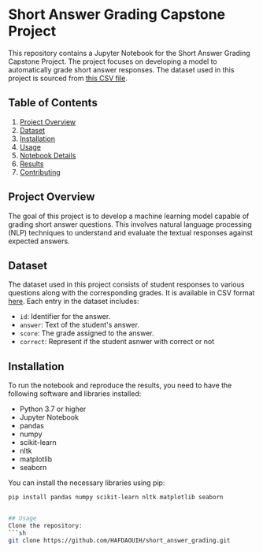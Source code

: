 # Short Answer Grading Capstone Project

This repository contains a Jupyter Notebook for the Short Answer Grading Capstone Project. The project focuses on developing a model to automatically grade short answer responses. The dataset used in this project is sourced from [this CSV file](https://github.com/dbbrandt/short_answer_granding_capstone_project/blob/master/data/sag/answers.csv).

## Table of Contents
1. [Project Overview](#project-overview)
2. [Dataset](#dataset)
3. [Installation](#installation)
4. [Usage](#usage)
5. [Notebook Details](#notebook-details)
6. [Results](#results)
7. [Contributing](#contributing)

## Project Overview
The goal of this project is to develop a machine learning model capable of grading short answer questions. This involves natural language processing (NLP) techniques to understand and evaluate the textual responses against expected answers.

## Dataset
The dataset used in this project consists of student responses to various questions along with the corresponding grades. It is available in CSV format [here](https://github.com/dbbrandt/short_answer_granding_capstone_project/blob/master/data/sag/answers.csv). Each entry in the dataset includes:
- `id`: Identifier for the answer.
- `answer`: Text of the student's answer.
- `score`: The grade assigned to the answer.
- `correct`: Represent if the student asnwer with correct or not

## Installation
To run the notebook and reproduce the results, you need to have the following software and libraries installed:

- Python 3.7 or higher
- Jupyter Notebook
- pandas
- numpy
- scikit-learn
- nltk
- matplotlib
- seaborn

You can install the necessary libraries using pip:
```sh
pip install pandas numpy scikit-learn nltk matplotlib seaborn


## Usage
Clone the repository:
```sh
git clone https://github.com/HAFDAOUIH/short_answer_grading.git
